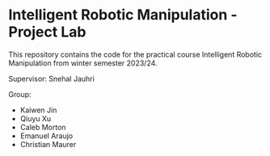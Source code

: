# Intelligent Robotic Manipulation - Project Lab

This repository contains the code for the practical course Intelligent Robotic Manipulation from winter semester 2023/24.

Supervisor: Snehal Jauhri

Group:
- Kaiwen Jin
- Qiuyu Xu
- Caleb Morton
- Emanuel Araujo
- Christian Maurer
